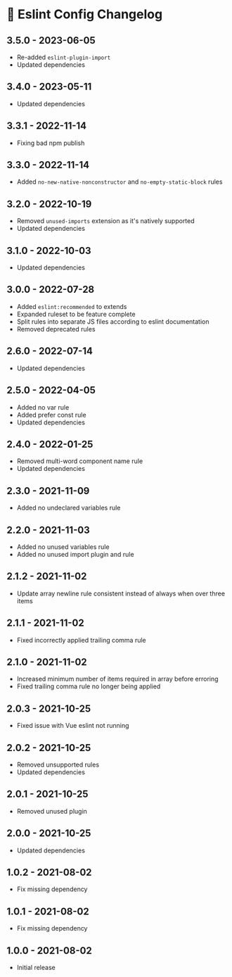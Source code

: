 # 📅 Eslint Config Changelog

## 3.5.0 - 2023-06-05

* Re-added `eslint-plugin-import`
* Updated dependencies

## 3.4.0 - 2023-05-11

* Updated dependencies

## 3.3.1 - 2022-11-14

* Fixing bad npm publish

## 3.3.0 - 2022-11-14

* Added `no-new-native-nonconstructor` and `no-empty-static-block` rules

## 3.2.0 - 2022-10-19

* Removed `unused-imports` extension as it's natively supported
* Updated dependencies

## 3.1.0 - 2022-10-03

* Updated dependencies

## 3.0.0 - 2022-07-28

* Added `eslint:recommended` to extends
* Expanded ruleset to be feature complete
* Split rules into separate JS files according to eslint documentation
* Removed deprecated rules

## 2.6.0 - 2022-07-14

* Updated dependencies

## 2.5.0 - 2022-04-05

* Added no var rule
* Added prefer const rule
* Updated dependencies

## 2.4.0 - 2022-01-25

* Removed multi-word component name rule
* Updated dependencies

## 2.3.0 - 2021-11-09

* Added no undeclared variables rule

## 2.2.0 - 2021-11-03

* Added no unused variables rule
* Added no unused import plugin and rule

## 2.1.2 - 2021-11-02

* Update array newline rule consistent instead of always when over three items

## 2.1.1 - 2021-11-02

* Fixed incorrectly applied trailing comma rule

## 2.1.0 - 2021-11-02

* Increased minimum number of items required in array before erroring
* Fixed trailing comma rule no longer being applied

## 2.0.3 - 2021-10-25

* Fixed issue with Vue eslint not running

## 2.0.2 - 2021-10-25

* Removed unsupported rules
* Updated dependencies

## 2.0.1 - 2021-10-25

* Removed unused plugin

## 2.0.0 - 2021-10-25

* Updated dependencies

## 1.0.2 - 2021-08-02

* Fix missing dependency

## 1.0.1 - 2021-08-02

* Fix missing dependency

## 1.0.0 - 2021-08-02

* Initial release
